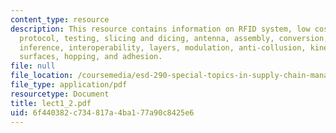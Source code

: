 ```yaml
---
content_type: resource
description: This resource contains information on RFID system, low cost RFID, cheap
  protocol, testing, slicing and dicing, antenna, assembly, conversion, architecture,
  inference, interoperability, layers, modulation, anti-collusion, kinematics, vibrating
  surfaces, hopping, and adhesion.
file: null
file_location: /coursemedia/esd-290-special-topics-in-supply-chain-management-spring-2005/6f440382c734817a4ba177a90c8425e6_lect1_2.pdf
file_type: application/pdf
resourcetype: Document
title: lect1_2.pdf
uid: 6f440382-c734-817a-4ba1-77a90c8425e6
---
```

